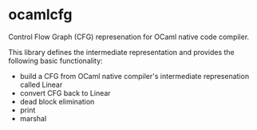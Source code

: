 # ocamlcfg

Control Flow Graph (CFG) represenation for OCaml native code compiler.

This library defines the intermediate representation and provides
the following basic functionality:

- build a CFG from OCaml native compiler's intermediate represenation
called Linear
- convert CFG back to Linear
- dead block elimination
- print
- marshal
